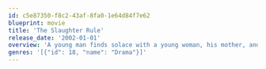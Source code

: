 ```yaml
---
id: c5e87350-f8c2-43af-8fa0-1e64d84f7e62
blueprint: movie
title: 'The Slaughter Rule'
release_date: '2002-01-01'
overview: 'A young man finds solace with a young woman, his mother, and a high-school football coach who recruits him to quarterback a six-man team.'
genres: '[{"id": 18, "name": "Drama"}]'
---
```

